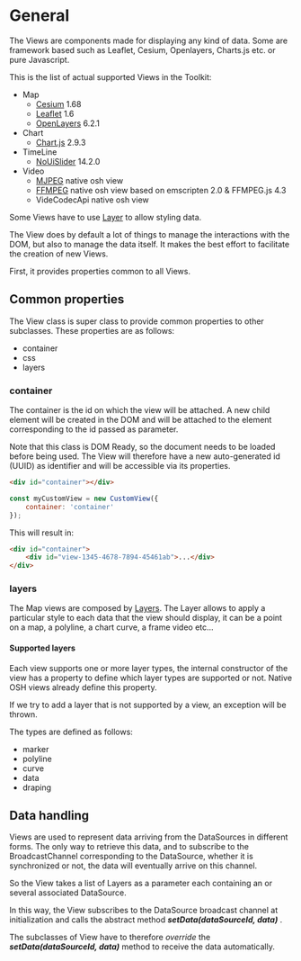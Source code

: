 # General

The Views are components made for displaying any kind of data. Some are framework based such as Leaflet, Cesium, Openlayers, Charts.js etc.
or pure Javascript.

This is the list of actual supported Views in the Toolkit:
- Map
    - [Cesium](./map/cesium) 1.68 
    - [Leaflet](map/leafletcomp)  1.6
    - [OpenLayers](./map/ol)  6.2.1
- Chart
    - [Chart.js](./chart)   2.9.3
- TimeLine
    - [NoUiSlider](./ext/rangeslider)  14.2.0
- Video
    - [MJPEG](./video/mjpeg)  native osh view
    - [FFMPEG](./video/ffmpeg) native osh view based on emscripten 2.0 & FFMPEG.js 4.3
    - VideCodecApi native osh view

<DocumentationLoad path="/guide/api/View.html"/>

Some Views have to use [Layer](./layers/layer) to allow styling data.

The View does by default a lot of things to manage the interactions with the DOM, but also to manage the data itself.
It makes the best effort to facilitate the creation of new Views.

First, it provides properties common to all Views.

## Common properties

The View class is super class to provide common properties to other subclasses.
These properties are as follows:
- container
- css
- layers

### container

The container is the id on which the view will be attached. A new child element will be created in the DOM and will 
be attached to the element corresponding to the id passed as parameter.

Note that this class is DOM Ready, so the document needs to be loaded before being used. 
The View will therefore have a new auto-generated id (UUID) as identifier and will be accessible via its properties.

```html
<div id="container"></div>
```

```js
const myCustomView = new CustomView({
    container: 'container'
});
```

This will result in:

```html
<div id="container">
    <div id="view-1345-4678-7894-45461ab">...</div>
</div>
```

### layers

The Map views are composed by [Layers](../layers/general.md). The Layer allows to apply a particular style to each 
data that the view should display, it can be a point on a map, a polyline, a chart curve, a frame video etc...

#### Supported layers

Each view supports one or more layer types, the internal constructor of the view has a property to define which layer
types are supported or not. Native OSH views already define this property.

If we try to add a layer that is not supported by a view, an exception will be thrown.

The types are defined as follows:
- marker
- polyline
- curve
- data
- draping

## Data handling

Views are used to represent data arriving from the DataSources in different forms. The only way to retrieve this data,
 and to subscribe to the BroadcastChannel corresponding to the DataSource, whether it is synchronized or not, the data will eventually arrive on this channel.

So the View takes a list of Layers as a parameter each containing an or several associated DataSource.

In this way, the View subscribes to the DataSource broadcast channel at initialization and calls the abstract
 method ***setData(dataSourceId, data)*** .

The subclasses of View have to therefore *override* the ***setData(dataSourceId, data)*** method to receive
 the data automatically.



